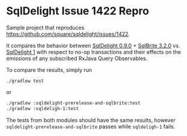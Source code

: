 # SqlDelight Issue 1422 Repro
Sample project that reproduces https://github.com/square/sqldelight/issues/1422.

It compares the behavior between
[SqlDelight 0.9.0](https://github.com/square/sqldelight/releases/tag/0.9.0) + [SqlBrite 3.2.0](https://github.com/square/sqlbrite)
vs. [SqlDelight 1](https://github.com/square/sqldelight) with respect to no-op transactions and their effects on the emissions of
any subscribed RxJava Query Observables.

To compare the results, simply run
```
./gradlew test
```
or
```bash
./gradlew :sqldelight-prerelease-and-sqlbrite:test
./gradlew :sqldeligh-1:test
```

The tests from both modules should have the same results, however `sqldelight-prerelease-and-sqlbrite` passes while
`sqldeligh-1` fails.
